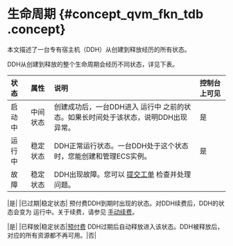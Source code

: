 # 生命周期 {#concept_qvm_fkn_tdb .concept}

本文描述了一台专有宿主机（DDH）从创建到释放经历的所有状态。

DDH从创建到释放的整个生命周期会经历不同状态，详见下表。

|状态|属性|说明|控制台上可见|
|:-|:-|:-|:-----|
|启动中|中间状态|创建成功后，一台DDH进入 运行中 之前的状态。如果长时间处于该状态，说明DDH出现异常。|是|
|运行中|稳定状态|DDH正常运行状态。一台DDH处于这个状态时，您能创建和管理ECS实例。|是|
|故障|稳定状态| DDH出现故障。您可以 [提交工单](https://workorder-intl.console.aliyun.com/#/ticket/createIndex) 检查并处理问题。

 |是|
|已过期|稳定状态| 预付费DDH到期时出现的状态。对DDH续费后，DDH的状态会变为 运行中。关于续费，请参见 [手动续费](../../../../intl.zh-CN/用户指南/手动续费.md#)。

 |是|
|已释放|稳定状态|[预付费](../../../../intl.zh-CN/产品定价/预付费.md#) DDH过期后自动释放进入该状态。DDH被释放后，对应的所有资源都不再可用。|否|

